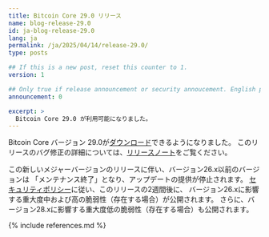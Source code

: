 ```yaml
---
title: Bitcoin Core 29.0 リリース
name: blog-release-29.0
id: ja-blog-release-29.0
lang: ja
permalink: /ja/2025/04/14/release-29.0/
type: posts

## If this is a new post, reset this counter to 1.
version: 1

## Only true if release announcement or security annoucement. English posts only
announcement: 0

excerpt: >
  Bitcoin Core 29.0 が利用可能になりました。
---
```

Bitcoin Core バージョン 29.0が[ダウンロード][download page]できるようになりました。
このリリースのバグ修正の詳細については、[リリースノート][release notes]をご覧ください。

この新しいメジャーバージョンのリリースに伴い、バージョン26.x以前のバージョンは
「メンテナンス終了」となり、アップデートの提供が停止されます。
[セキュリティポリシー][security policy]に従い、このリリースの2週間後に、
バージョン26.xに影響する重大度中および高の脆弱性（存在する場合）が公開されます。
さらに、バージョン28.xに影響する重大度低の脆弱性（存在する場合）も公開されます。

[release notes]: /ja/releases/29.0/
[download page]: /ja/download
[security policy]: /ja/security-advisories

{% include references.md %}

